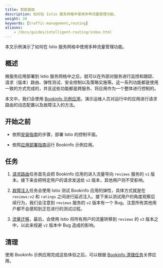 ```yaml
---
title: 智能路由
description: 如何在 Istio 服务网格中使用多种流量管理功能。
weight: 20
keywords: [traffic-management,routing]
aliases:
    - /docs/guides/intelligent-routing/index.html
---
```


本文示例演示了如何在 Istio 服务网格中使用多种流量管理功能。

## 概述

微服务应用部署到 Istio 服务网格中之后，就可以在外部对服务进行监控和跟踪、请求（版本）路由、弹性测试、安全控制以及策略实施等。这一系列功能都是使用一致的方式完成的，并且这些功能都是跨服务、将应用作为一个整体进行控制的。

本文中，我们会使用 [Bookinfo 示例应用](/zh/docs/examples/bookinfo/)，演示运维人员对运行中的应用进行请求路由的动态配置以及故障注入的方法。

## 开始之前

* 依照[安装指南](/zh/docs/setup/)的步骤，部署 Istio 的控制平面。

* 依照[应用部署指南](/zh/docs/examples/bookinfo/#部署应用)运行 Bookinfo 示例应用。

## 任务

1. [请求路由](/zh/docs/tasks/traffic-management/request-routing/)任务首先会把 Bookinfo 应用的进入流量导向 `reviews` 服务的 `v1` 版本。接下来会把特定用户的请求发送给 `v2` 版本，其他用户则不受影响。

1. [故障注入](/zh/docs/tasks/traffic-management/fault-injection/)任务会使用 Istio 测试 Bookinfo 应用的弹性，具体方式就是在 `reviews:v2` 和 `ratings` 之间进行延迟注入。接下来以测试用户的角度观察后续行为，我们会注意到 `reviews` 服务的 `v2` 版本有一个 Bug。注意所有其他用户都不会感知到正在进行的测试过程。

1. [流量迁移](/zh/docs/tasks/traffic-management/traffic-shifting/)，最后，会使用 Istio 将所有用户的流量转移到 `reviews` 的 `v3` 版本之中，以此来规避 `v2` 版本中 Bug 造成的影响。

## 清理

使用 Bookinfo 示例应用完成这些体验之后，可以根据 [Bookinfo 清理任务](/zh/docs/examples/bookinfo/#清理)关停应用。
